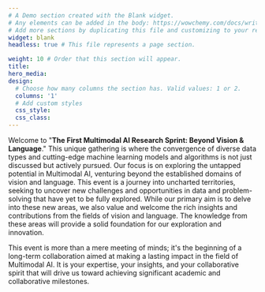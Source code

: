 ```yaml
---
# A Demo section created with the Blank widget.
# Any elements can be added in the body: https://wowchemy.com/docs/writing-markdown-latex/
# Add more sections by duplicating this file and customizing to your requirements.
widget: blank
headless: true # This file represents a page section.

weight: 10 # Order that this section will appear.
title:
hero_media: 
design:
  # Choose how many columns the section has. Valid values: 1 or 2.
  columns: '1'
  # Add custom styles
  css_style:
  css_class:
---
```

Welcome to "**The First Multimodal AI Research Sprint: Beyond Vision & Language**." This unique gathering is where the convergence of diverse data types and cutting-edge machine learning models and algorithms is not just discussed but actively pursued. Our focus is on exploring the untapped potential in Multimodal AI, venturing beyond the established domains of vision and language. This event is a journey into uncharted territories, seeking to uncover new challenges and opportunities in data and problem-solving that have yet to be fully explored. While our primary aim is to delve into these new areas, we also value and welcome the rich insights and contributions from the fields of vision and language. The knowledge from these areas will provide a solid foundation for our exploration and innovation.

This event is more than a mere meeting of minds; it's the beginning of a long-term collaboration aimed at making a lasting impact in the field of Multimodal AI. It is your expertise, your insights, and your collaborative spirit that will drive us toward achieving significant academic and collaborative milestones.
